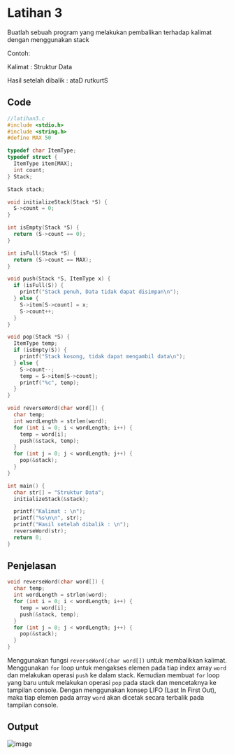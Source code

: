 # Latihan 3

Buatlah sebuah program yang melakukan pembalikan terhadap kalimat dengan menggunakan stack

Contoh:

Kalimat : Struktur Data

Hasil setelah dibalik : ataD rutkurtS

## Code
``` c
//latihan3.c
#include <stdio.h>
#include <string.h>
#define MAX 50

typedef char ItemType;
typedef struct {
  ItemType item[MAX];
  int count;
} Stack;

Stack stack;

void initializeStack(Stack *S) {
  S->count = 0;
}

int isEmpty(Stack *S) {
  return (S->count == 0);
}

int isFull(Stack *S) {
  return (S->count == MAX);
}

void push(Stack *S, ItemType x) {
  if (isFull(S)) {
    printf("Stack penuh, Data tidak dapat disimpan\n");
  } else {
    S->item[S->count] = x;
    S->count++;
  }
}

void pop(Stack *S) {
  ItemType temp;
  if (isEmpty(S)) {
    printf("Stack kosong, tidak dapat mengambil data\n");
  } else {
    S->count--;
    temp = S->item[S->count];
    printf("%c", temp);
  }
}

void reverseWord(char word[]) {
  char temp;
  int wordLength = strlen(word);
  for (int i = 0; i < wordLength; i++) {
    temp = word[i];
    push(&stack, temp);
  }
  for (int j = 0; j < wordLength; j++) {
    pop(&stack);
  }
}

int main() {
  char str[] = "Struktur Data";
  initializeStack(&stack);

  printf("Kalimat : \n");
  printf("%s\n\n", str);
  printf("Hasil setelah dibalik : \n");
  reverseWord(str);
  return 0;
}
```

## Penjelasan
```c
void reverseWord(char word[]) {
  char temp;
  int wordLength = strlen(word);
  for (int i = 0; i < wordLength; i++) {
    temp = word[i];
    push(&stack, temp);
  }
  for (int j = 0; j < wordLength; j++) {
    pop(&stack);
  }
}
```
Menggunakan fungsi ```reverseWord(char word[])``` untuk membalikkan kalimat. Menggunakan ```for``` loop untuk mengakses elemen pada tiap index array ```word``` dan melakukan operasi ```push``` ke dalam stack. Kemudian membuat ```for``` loop yang baru untuk melakukan operasi ```pop``` pada stack dan mencetaknya ke tampilan console. Dengan menggunakan konsep LIFO (Last In First Out), maka tiap elemen pada array ```word``` akan dicetak secara terbalik pada tampilan console.

## Output
![image](https://user-images.githubusercontent.com/89684302/159175923-773370a1-1dac-4cf2-bfc0-608cf9aca235.png)
